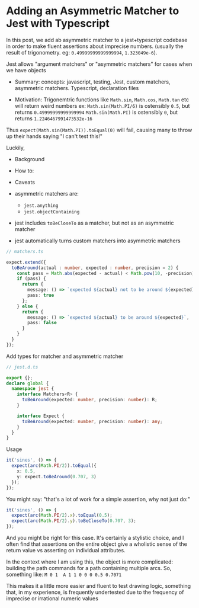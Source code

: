 # Adding an Asymmetric Matcher to Jest with Typescript

In this post, we add ab asymmetric matcher to a jest+typescript codebase in order to make fluent assertions
 about imprecise numbers. (usually the result of trigonometry. eg: `0.49999999999999994`, `1.323049e-6`).
 
Jest allows "argument matchers" or "asymmetric matchers" for cases when we have objects


- Summary:
concepts: javascript, testing, Jest, custom matchers, asymmetric matchers. Typescript, declaration files

- Motivation:
Trigonemtric functions like `Math.sin`, `Math.cos`, `Math.tan` etc will return weird numbers
ex: `Math.sin(Math.PI/6)` is ostensibly `0.5`, but returns `0.49999999999999994`
`Math.sin(Math.PI)` is ostensibly `0`, but returns `1.2246467991473532e-16`

Thus `expect(Math.sin(Math.PI)).toEqual(0)` will fail, causing many to throw up their hands saying "I can't test this!" 

Luckily, 

- Background


- How to:
- Caveats

- asymmetric matchers are:
    - `jest.anything`
    - `jest.objectContaining`
- jest includes `toBeCloseTo` as a matcher, but not as an asymmetric matcher
- jest automatically turns custom matchers into asymmetric matchers


```typescript
// matchers.ts

expect.extend({
  toBeAround(actual : number, expected : number, precision = 2) {
    const pass = Math.abs(expected - actual) < Math.pow(10, -precision) / 2;
    if (pass) {
      return {
        message: () => `expected ${actual} not to be around ${expected}`,
        pass: true
      };
    } else {
      return {
        message: () => `expected ${actual} to be around ${expected}`,
        pass: false
      }
    }
  }
});
```

Add types for matcher and asymmetric matcher
```typescript
// jest.d.ts

export {};
declare global {
  namespace jest {
    interface Matchers<R> {
      toBeAround(expected: number, precision: number): R;
    }

    interface Expect {
      toBeAround(expected: number, precision: number): any;
    }
  }
}

```

Usage

```typescript
it('sines', () => {
  expect(arc(Math.PI/2)).toEqual({
    x: 0.5,
    y: expect.toBeAround(0.707, 3)
  });
}); 
```

You might say: "that's a lot of work for a simple assertion, why not just do:"

```typescript
it('sines', () => {
  expect(arc(Math.PI/2).x).toEqual(0.5);
  expect(arc(Math.PI/2).y).toBeCloseTo(0.707, 3);
}); 
```

And you might be right for this case. It's certainly a stylistic choice, 
and I often find that assertions on the entire object give a wholistic sense of the return value
vs asserting on individual attributes.

In the context where I am using this, the object is more complicated: building the path commands for a 
path containing multiple arcs. So, something like: `M 0 1  A 1 1 0 0 0 0.5 0.7071`

This makes it a little more easier and fluent to test drawing logic, something that, in my experience,
is frequently undertested due to the frequency of imprecise or irrational numeric values